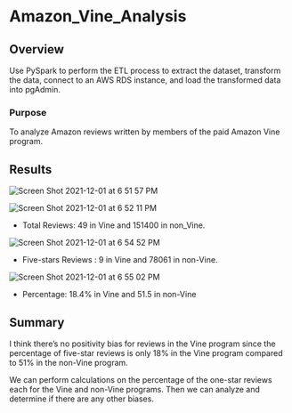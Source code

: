 # Amazon_Vine_Analysis

## Overview

Use PySpark to perform the ETL process to extract the dataset, transform the data, connect to an AWS RDS instance, and load the transformed data into pgAdmin. 

### Purpose

To analyze Amazon reviews written by members of the paid Amazon Vine program. 

## Results

![Screen Shot 2021-12-01 at 6 51 57 PM](https://user-images.githubusercontent.com/88747464/144335617-075dcbdc-16f2-43ba-851e-04fdc0e788e9.png)

![Screen Shot 2021-12-01 at 6 52 11 PM](https://user-images.githubusercontent.com/88747464/144335634-64483fce-57a1-4bd0-99ff-c6395d1843b5.png)

- Total Reviews: 49 in Vine and 151400 in non_Vine.

![Screen Shot 2021-12-01 at 6 54 52 PM](https://user-images.githubusercontent.com/88747464/144335658-dfc4f076-3adc-42e0-bd1c-9abf0be3f6de.png)

- Five-stars Reviews : 9 in Vine and 78061 in non-Vine.

![Screen Shot 2021-12-01 at 6 55 02 PM](https://user-images.githubusercontent.com/88747464/144335681-c77cac97-0de5-4fee-888f-8a676ee8c40f.png)

- Percentage: 18.4% in Vine and 51.5 in non-Vine

## Summary

I think there’s no positivity bias for reviews in the Vine program since the percentage of five-star reviews is only 18% in the Vine program compared to 51% in the non-Vine program. 

We can perform calculations on the percentage of the one-star reviews each for the Vine and non-Vine programs. Then we can analyze and determine if there are any other biases.
